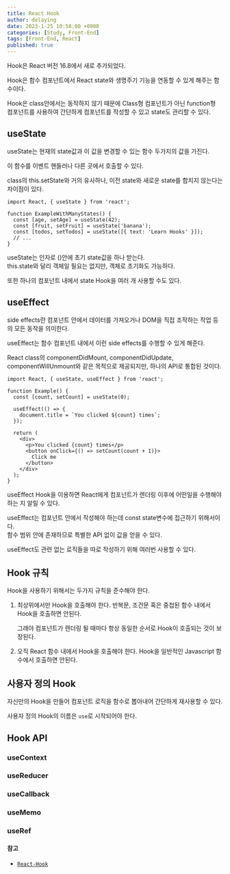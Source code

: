 ```yaml
---
title: React Hook
author: delaying
date: 2023-1-25 10:58:00 +0900
categories: [Study, Front-End]
tags: [Front-End, React]
published: true
---
```


Hook은 React 버전 16.8에서 새로 추가되었다.

Hook은 함수 컴포넌트에서 React state와 생명주기 기능을 연동할 수 있게 해주는 함수이다.

Hook은 class안에서는 동작하지 않기 때문에 Class형 컴포넌트가 아닌 function형 컴포넌트를 사용하여 간단하게 컴포넌트를 작성할 수 있고 state도 관리할 수 있다.


## useState
useState는 현재의 state값과 이 값을 변경할 수 있는 함수 두가지의 값을 가진다.

이 함수를 이벤트 핸들러나 다른 곳에서 호출할 수 있다.

class의 this.setState와 거의 유사하나, 이전 state와 새로운 state를 합치지 않는다는 차이점이 있다.


```
import React, { useState } from 'react';

function ExampleWithManyStates() {
  const [age, setAge] = useState(42);
  const [fruit, setFruit] = useState('banana');
  const [todos, setTodos] = useState([{ text: 'Learn Hooks' }]);
  // ...
}
```

useState는 인자로 ()안에 초기 state값을 하나 받는다.<br/>
this.state와 달리 객체일 필요는 없지만, 객체로 초기화도 가능하다.

또한 하나의 컴포넌트 내에서 state Hook을 여러 개 사용할 수도 있다.


## useEffect
side effects란 컴포넌트 안에서 데이터를 가져오거나 DOM을 직접 조작하는 작업 등의 모든 동작을 의미한다.

useEffect는 함수 컴포넌트 내에서 이런 side effects를 수행할 수 있게 해준다.

React class의 componentDidMount, componentDidUpdate, componentWillUnmount와 같은 목적으로 제공되지만, 하나의 API로 통합된 것이다.

```
import React, { useState, useEffect } from 'react';

function Example() {
  const [count, setCount] = useState(0);

  useEffect(() => {
    document.title = `You clicked ${count} times`;
  });

  return (
    <div>
      <p>You clicked {count} times</p>
      <button onClick={() => setCount(count + 1)}>
        Click me
      </button>
    </div>
  );
}
```

useEffect Hook을 이용하면 React에게 컴포넌트가 렌더링 이후에 어떤일을 수행해야하는 지 알릴 수 있다.

useEffect는 컴포넌트 안에서 작성해야 하는데 const state변수에 접근하기 위해서이다.<br/>
함수 범위 안에 존재하므로 특별한 API 없이 값을 얻을 수 있다.

useEffect도 관련 없는 로직들을 따로 작성하기 위해 여러번 사용할 수 있다.


## Hook 규칙
Hook을 사용하기 위해서는 두가지 규칙을 준수해야 한다.

1. 최상위에서만 Hook을 호출해야 한다.
    반복문, 조건문 혹은 중첩된 함수 내에서 Hook을 호출하면 안된다. 

    그래야 컴포넌트가 렌더링 될 때마다 항상 동일한 순서로 Hook이 호출되는 것이 보장된다.

2. 오직 React 함수 내에서 Hook을 호출해야 한다.
    Hook을 일반적인 Javascript 함수에서 호출하면 안된다.


## 사용자 정의 Hook
자신만의 Hook을 만들어 컴포넌트 로직을 함수로 뽑아내어 간단하게 재사용할 수 있다.

사용자 정의 Hook의 이름은 `use`로 시작되어야 한다.

## Hook API
### useContext

### useReducer

### useCallback

### useMemo

### useRef


#### 참고
- [`React-Hook`](https://ko.reactjs.org/docs/hooks-intro.html)